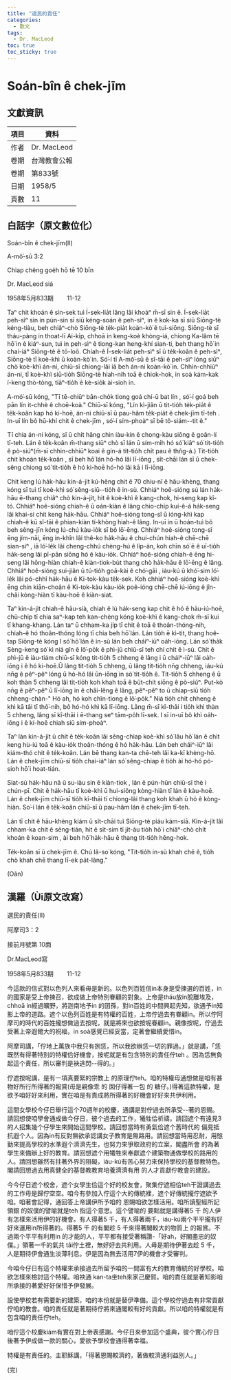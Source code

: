 ```yaml
---
title: "選民的責任"
categories:
  - 散文
tags:
  - Dr. MacLeod 
toc: true
toc_sticky: true
---
```


# Soán-bîn ê chek-jīm

## 文獻資訊

| 項目 | 資料 |
|---|---|
| 作者 | Dr. MacLeod  |
| 卷期 | 台灣教會公報 |
| 卷期 | 第833號 |
| 日期 | 1958/5 |
| 頁數 | 11 |

## 白話字（原文數位化）

Soán-bîn ê chek-jīm(II)

A-mô͘-sū 3:2

Chiap chêng goe̍h hō tē 10 bīn

Dr. MacLeod siá

1958年5月833期        11-12

Taⁿ chit khoán ê sìn-sek tuì Í-sek-lia̍t lâng lâi khoàⁿ m̄-sī sin ê. Í-sek-lia̍t peh-sìⁿ sìn in pún-sin sī siū kéng-soán ê peh-sìⁿ, in ê kok-ka sī siū Siōng-tè kéng-tiàu, beh chiâⁿ-chò Siōng-tè te̍k-pia̍t koàn-kò͘ ê tuì-siōng. Siōng-tè sī tháu-pàng in thoat-lī Ai-ki̍p, chhoā in keng-koè khòng-iá, chiong Ka-lâm tē hō͘ in ê kiáⁿ-sun, tuì in peh-sìⁿ ê tiong-kan heng-khí sian-ti, beh thang hō͘ in chai-iáⁿ Siōng-tè ê tō-loō. Chiah-ê Í-sek-lia̍t peh-sìⁿ sī ū te̍k-koân ê peh-sìⁿ, Siōng-tè tī koè-khì ū koàn-kò͘ in. Só͘-í tī A-mô͘-sū ê sî-tāi ê peh-sìⁿ lóng siūⁿ chò koè-khì án-ni, chiū-sī chiong-lâi iā beh án-ni koàn-kò͘ in. Chhin-chhiūⁿ án-ni, tī koè-khì siū-tio̍h Siōng-tè hiah-nih toā ê chiok-hok, in soà kám-kak í-keng thò-tòng, tiāⁿ-tio̍h ē kè-sio̍k ài-sioh in.

A-mó͘-sū kóng, "Tī tē-chiūⁿ bān-cho̍k tiong goá chí-ū bat lín , só͘-í goá beh pān lín it-chhè ê choē-koà." Chiū-sī kóng, "Lín kì-jiân ū tit-tio̍h te̍k-pia̍t ê te̍k-koân kap hó ki-hoē, án-ni chiū-sī ū pau-hâm te̍k-pia̍t ê chek-jīm tī-teh . In-uī lín bô hū-khí chit ê chek-jīm , só͘-í sím-phoàⁿ sī bē tô-siám--tit ê."

Tī chia án-ni kóng, sī ū chi̍t hāng chin iàu-kín ê chong-kàu siōng ê goân-lí tī-teh. Lán ê te̍k-koân m̄-thang siūⁿ chò sī lán ū sím-mi̍h hó só͘ kiâⁿ só͘ tit-tio̍h ê pò-siúⁿ(m̄-sī chhin-chhiūⁿ koai ê gín-á tit-tio̍h chi̍t pau ê thn̂g-á.) Tit-tio̍h chit khoán te̍k-koân , sī beh hō͘ lán hó-hó lâi lī-iōng , si̍t-chāi lán sī ū chek-sêng chiong só͘ tit-tio̍h ê hó ki-hoē hó-hó lâi kā i lī-iōng.

Chit keng lú ha̍k-hāu kin-á-ji̍t kú-hêng chit ê 70 chiu-nî ê hāu-khèng, thang kóng sī tuì tī koè-khì só͘ sêng-siū--tio̍h ê in-sù. Chhiáⁿ hoê-sióng sú lán ha̍k-hāu ē-thang chiâⁿ chò kin-á-ji̍t, hit ê koè-khì ê kang-chok, hi-seng kap kî-tó. Chhiáⁿ hoê-sióng chiah-ê ū oán-kiàn ê lâng chio-chi̍p kuí-ê-á ha̍k-seng lâi khai-sí chit keng ha̍k-hāu. Chhiáⁿ hoê-sióng tong-sî ū ióng-khì kap chiah-ê kū sî-tāi ê phian-kiàn tí-khòng hiah-ê lâng. In-uī in ū hoán-tuì bô beh sêng-jīn kóng lú-chú kàu-io̍k sī bô lō͘-ēng. Chhiáⁿ hoê-sióng tong-sî ēng jím-nāi, ēng in-khîn lâi thê-ko ha̍k-hāu ê chuí-chún hiah-ê chē-chē sian-siⁿ , iā ló͘-le̍k lâi cheng-chhú chèng-hú ê li̍p-àn, koh chīn só͘ ē ê uī-tio̍h ha̍k-seng lâi pī-pān siōng hó ê kàu-io̍k. Chhiáⁿ hoê-sióng chiah-ê ēng hi-seng lâi hōng-hiàn chiah-ê kiàn-tiok-bu̍t thang chò ha̍k-hāu ê lō͘-ēng ê lâng. Chhiáⁿ hoê-sióng sui-jiân ū tú-tio̍h goā-kài ê chó͘-gāi , iáu-kú ū khó͘-sim ló͘-le̍k lâi pó-chhî ha̍k-hāu ê Ki-tok-kàu te̍k-sek. Koh chhiáⁿ hoê-sióng koè-khì ēng chin kiān-choân ê Ki-tok-kàu kàu-io̍k poê-ióng chē-chē iú-iōng ê jîn-châi kòng-hiàn tī kàu-hoē ê kiàn-siat.

Taⁿ kin-á-ji̍t chiah-ê hāu-sià, chiah ê lú ha̍k-seng kap chit ê hó ê hāu-iú-hoē, chū-chi̍p tī chia saⁿ-kap teh kan-chèng kóng koè-khì ê kang-chok m̄-sī kui tī khang-khang. Lán taⁿ ū chham-ka ji̍p tī chit ê toā ê thoân-thóng-nih, chiah-ê hó thoân-thóng lóng tī chia beh hō͘ lán. Lán tio̍h ē kì-tit, thang hoê-tap Siōng-tè kóng I só͘ hō͘ lán ê in-sù lán beh cháiⁿ-iūⁿ oa̍h-iōng. Lán só͘ tha̍k Sèng-keng só͘ kì niá gîn ê lô͘-po̍k ê phì-jū chiū-sī teh chí chit ê ì-sù. Chit ê phì-jū ê iàu-tiám chiū-sī kóng tit-tio̍h 5 chheng ê lâng i ū cháiⁿ-iūⁿ lâi oa̍h-iōng i ê hó ki-hoē.Ū lâng tit-tio̍h 5 chheng, ū lâng tit-tio̍h nn̄g chheng, iáu-kú nn̄g ê pêⁿ-pêⁿ lóng ū hó-hó lâi ūn-iōng in só͘ tit-tio̍h ê. Tit-tio̍h 5 chheng ê ū koh thàn 5 chheng lâi tit-tio̍h koh khah toā ê bu̍t-chit siōng ê pò-siúⁿ. Put-kò nn̄g ê pêⁿ-pêⁿ ū lī-iōng in ê châi-lêng ê lâng, pêⁿ-pêⁿ to ū chiap-siū tio̍h chheng-chàn-" Hó ah, hó koh chīn-tiong ê lô͘-po̍k." Niá tio̍h chi̍t chheng ê khì kā tâi tī thô͘-nih, bô hó-hó khì kā lī-iōng. Lâng m̄-sī kî-thâi i tio̍h khì thàn 5 chheng, lâng sī kî-thāi i ē-thang seⁿ tām-po̍h lī-sek. I sī in-uī bô khì oa̍h-iōng i ê ki-hoē chiah siū sím-phoàⁿ.

Taⁿ lán kin-á-ji̍t ū chit ê te̍k-koân lâi sêng-chiap koè-khì só͘ lâu hō͘ lán ê chi̍t keng hù-iú toā ê kàu-io̍k thoân-thóng ê hó ha̍k-hāu. Lán beh cháiⁿ-iūⁿ lâi kiám-thó chit ê te̍k-koân. Lán bē thang kan-ta chē-teh lâi ka-kī khèng-hō. Lán ê chek-jīm chiū-sī tio̍h chai-iáⁿ lán só͘ sêng-chiap ê tio̍h ài hó-hó pó-sioh hō͘ i hoat-tián.

Siat-sú ha̍k-hāu nā ū su-iàu sin ê kiàn-tiok , lán ê pún-hūn chiū-sī thè i chún-pī. Chit ê ha̍k-hāu tī koè-khì ū hui-siông kòng-hiàn tī lán ê kàu-hoē. Lán ê chek-jīm chiū-sī tio̍h kî-thāi tī chiong-lâi thang koh khah ū hó ê kòng-hiàn. So͘-í lán ê te̍k-koân chiū-sī ū pau-hâm lán ê chek-jīm tī-teh.

Lán tī chit ê hāu-khèng kiám ū si̍t-chāi tuì Siōng-tè piáu kám-siā. Kin-á-ji̍t lâi chham-ka chit ê sēng-tián, hit ê si̍t-sim tī ji̍t-āu tio̍h hō͘ i chiâⁿ-chò chi̍t khoán ê koan-sim , ài beh hō͘ ha̍k-hāu ē thang tit-tio̍h hēng-hok.

Te̍k-koân sī ū chek-jīm ê. Chú Iâ-so͘ kóng, "Tit-tio̍h in-sù khah chē ê, tio̍h chò khah chē thang lī-ek pa̍t-lâng."

(Oân)

## 漢羅（Ùi原文改寫）

選民的責任(II)

阿摩司3：2

接前月號第 10面

Dr.MacLeod寫

1958年5月833期        11-12

今這款的信式對以色列人來看毋是新的。以色列百姓信in本身是受揀選的百姓，in 的國家是受上帝揀召，欲成做上帝特別眷顧的對象。上帝是tháu放in脫離埃及，chhoā in經過曠野，將迦南地予in 的囝孫，對in百姓的中間興起先知，欲通予in知影上帝的道路。遮个以色列百姓是有特權的百姓，上帝佇過去有眷顧in。所以佇阿摩司的時代的百姓攏想做過去按呢，就是將來也欲按呢眷顧in。親像按呢，佇過去受著上帝遐爾大的祝福，in soà感覺已經妥當，定著會繼續愛惜in。

阿摩司講，「佇地上萬族中我只有捌恁，所以我欲辦恁一切的罪過。」就是講，「恁既然有得著特別的特權佮好機會，按呢就是有包含特別的責任佇teh 。因為恁無負起這个責任，所以審判是袂逃閃--得的。」

佇遮按呢講，是有一項真要緊的宗教上 的原理佇teh。咱的特權毋通想做是咱有甚物好所行所得著的報賞(毋是親像乖 的 囡仔得著一包 的 糖仔。)得著這款特權，是欲予咱好好來利用，實在咱是有責成將所得著的好機會好好來共伊利用。

這間女學校今仔日舉行這个70週年的校慶，通講是對佇過去所承受--著的恩賜。請回想使咱學會通成做今仔日，彼个過去的工作，犧牲佮祈禱。請回遮个有遠見3 的人招集幾个仔學生來開始這間學校。請回想當時有勇氣佮遮个舊時代的 偏見抵抗遐个人。因為in有反對無欲承認講女子教育是無路用。請回想當時用忍耐，用慇勤來提高學校的水準遐个濟濟先生，也努力來爭取政府的立案，閣盡所會 的為著學生來備辦上好的教育。請回想遮个用犧牲來奉獻遮个建築物通做學校的路用的人。請回想雖然有拄著外界的阻礙，iáu-kú有苦心努力來保持學校的基督教特色。閣請回想過去用真健全的基督教教育培養濟濟有用 的人才貢獻佇教會的建設。

今今仔日遮个校舍，遮个女學生佮這个好的校友會，聚集佇遮相佮teh干證講過去的工作毋是歸佇空空。咱今有參加入佇這个大的傳統裡，遮个好傳統攏佇遮欲予咱。咱著會記得，通回答上帝講伊所予咱的 恩賜咱欲怎樣活用。咱所讀聖經所記領銀 的奴僕的譬喻就是teh 指這个意思。這个譬喻的 要點就是講得著5 千 的人伊有怎樣來活用伊的好機會。有人得著5 千，有人得著兩千，iáu-kú兩个平平攏有好好來運用in所得著的。得著5 千 的有閣趁 5 千來得著閣較大的物質上 的報賞。不過兩个平平有利用in 的才能的人，平平都有接受著稱讚-「好ah，好閣盡忠的奴僕。」領著一千的氣共 tâi佇土裡，無好好去共利用。人毋是期待伊著去趁 5 千，人是期待伊會通生淡薄利息。伊是因為無去活用7伊的機會才受審判。

今咱今仔日有這个特權來承接過去所留予咱的一間富有大的教育傳統的好學校。咱欲怎樣來檢討這个特權。咱袂通 kan-ta坐teh來家己慶賀。咱的責任就是著知影咱所承接的著愛好好保惜予伊發展。

設使學校若有需要新的建築，咱的本份就是替伊準備。這个學校佇過去有非常貢獻佇咱的教會。咱的責任就是著期待佇將來通閣較有好的貢獻。所以咱的特權就是有包含咱的責任佇teh。

咱佇這个校慶kiám有實在對上帝表感謝。今仔日來參加這个盛典，彼个實心佇日後著予伊成做一款的關心，愛欲予學校會通得著幸福。

特權是有責任的。主耶穌講，「得著恩賜較濟的，著做較濟通利益別人。」

(完)
